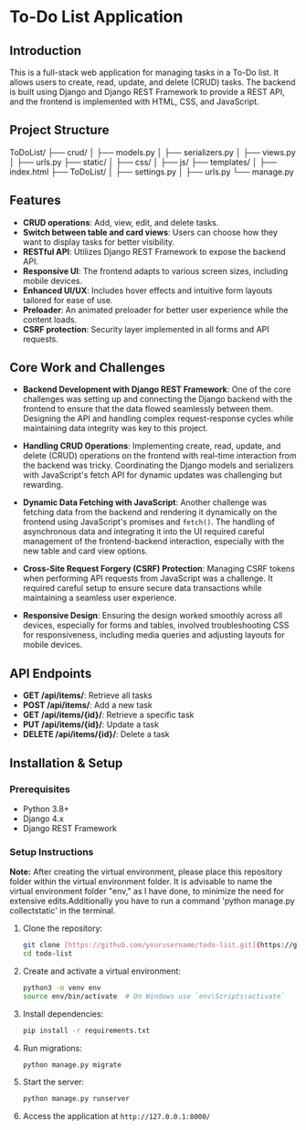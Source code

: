 # To-Do List Application

## Introduction
This is a full-stack web application for managing tasks in a To-Do list. It allows users to create, read, update, and delete (CRUD) tasks. The backend is built using Django and Django REST Framework to provide a REST API, and the frontend is implemented with HTML, CSS, and JavaScript.

## Project Structure
ToDoList/ ├── crud/ │ ├── models.py │ ├── serializers.py │ ├── views.py │ ├── urls.py ├── static/ │ ├── css/ │ ├── js/ ├── templates/ │ ├── index.html ├── ToDoList/ │ ├── settings.py │ ├── urls.py └── manage.py


## Features
- **CRUD operations**: Add, view, edit, and delete tasks.
- **Switch between table and card views**: Users can choose how they want to display tasks for better visibility.
- **RESTful API**: Utilizes Django REST Framework to expose the backend API.
- **Responsive UI**: The frontend adapts to various screen sizes, including mobile devices.
- **Enhanced UI/UX**: Includes hover effects and intuitive form layouts tailored for ease of use.
- **Preloader**: An animated preloader for better user experience while the content loads.
- **CSRF protection**: Security layer implemented in all forms and API requests.

## Core Work and Challenges
- **Backend Development with Django REST Framework**: One of the core challenges was setting up and connecting the Django backend with the frontend to ensure that the data flowed seamlessly between them. Designing the API and handling complex request-response cycles while maintaining data integrity was key to this project.
  
- **Handling CRUD Operations**: Implementing create, read, update, and delete (CRUD) operations on the frontend with real-time interaction from the backend was tricky. Coordinating the Django models and serializers with JavaScript's fetch API for dynamic updates was challenging but rewarding.

- **Dynamic Data Fetching with JavaScript**: Another challenge was fetching data from the backend and rendering it dynamically on the frontend using JavaScript's promises and `fetch()`. The handling of asynchronous data and integrating it into the UI required careful management of the frontend-backend interaction, especially with the new table and card view options.

- **Cross-Site Request Forgery (CSRF) Protection**: Managing CSRF tokens when performing API requests from JavaScript was a challenge. It required careful setup to ensure secure data transactions while maintaining a seamless user experience.

- **Responsive Design**: Ensuring the design worked smoothly across all devices, especially for forms and tables, involved troubleshooting CSS for responsiveness, including media queries and adjusting layouts for mobile devices.

## API Endpoints
- **GET /api/items/**: Retrieve all tasks
- **POST /api/items/**: Add a new task
- **GET /api/items/{id}/**: Retrieve a specific task
- **PUT /api/items/{id}/**: Update a task
- **DELETE /api/items/{id}/**: Delete a task

## Installation & Setup
### Prerequisites
- Python 3.8+
- Django 4.x
- Django REST Framework

### Setup Instructions
**Note:** After creating the virtual environment, please place this repository folder within the virtual environment folder. It is advisable to name the virtual environment folder "env," as I have done, to minimize the need for extensive edits.Additionally you have to run a command 'python manage.py collectstatic' in the terminal.
1. Clone the repository:
    ```bash
    git clone [https://github.com/yourusername/todo-list.git](https://github.com/Mohammed-Mahmoud-Elsayed-Ahmed-MMES/ToDoList.git)
    cd todo-list
    ```
2. Create and activate a virtual environment:
    ```bash
    python3 -m venv env
    source env/bin/activate  # On Windows use `env\Scripts\activate`
    ```
3. Install dependencies:
    ```bash
    pip install -r requirements.txt
    ```
4. Run migrations:
    ```bash
    python manage.py migrate
    ```
5. Start the server:
    ```bash
    python manage.py runserver
    ```
6. Access the application at `http://127.0.0.1:8000/`

